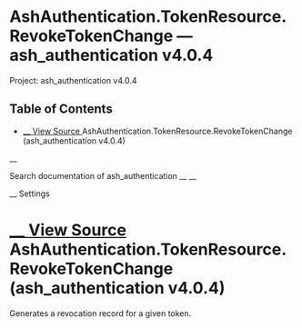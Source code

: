 # AshAuthentication.TokenResource.RevokeTokenChange — ash_authentication v4.0.4

Project: ash_authentication v4.0.4

## Table of Contents

- [ __ View Source ](external_link) AshAuthentication.TokenResource.RevokeTokenChange (ash_authentication v4.0.4)

__

Search documentation of ash_authentication __ __

__ Settings

#  [ __ View Source ](external_link) AshAuthentication.TokenResource.RevokeTokenChange (ash_authentication v4.0.4)

Generates a revocation record for a given token.

